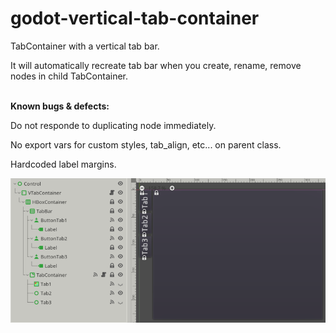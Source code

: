 # godot-vertical-tab-container
TabContainer with a vertical tab bar.

It will automatically recreate tab bar when you create, rename, remove nodes in child TabContainer.<br/><br/>

**Known bugs & defects:**

Do not responde to duplicating node immediately.

No export vars for custom styles, tab_align, etc... on parent class.

Hardcoded label margins.

![screenshot](https://raw.githubusercontent.com/rambda/godot-vertical-tab-container/main/v_tab_container_screenshot.png)

